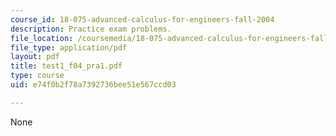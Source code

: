 ```yaml
---
course_id: 18-075-advanced-calculus-for-engineers-fall-2004
description: Practice exam problems.
file_location: /coursemedia/18-075-advanced-calculus-for-engineers-fall-2004/e74f0b2f78a7392736bee51e567ccd03_test1_f04_pra1.pdf
file_type: application/pdf
layout: pdf
title: test1_f04_pra1.pdf
type: course
uid: e74f0b2f78a7392736bee51e567ccd03

---
```

None